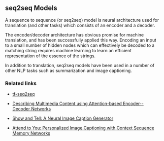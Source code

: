 ## seq2seq Models

A sequence to sequence (or seq2seq) model is neural architecture used for translation (and other tasks) which consists of an encoder and a decoder.

The encoder/decoder architecture has obvious promise for machine translation, and has been successfully applied this way.  Encoding an input to a small number of hidden nodes which can effectively be decoded to a matching string requires machine learning to learn an efficient representation of the essence of the strings.

In addition to translation, seq2seq models have been used in a number of other NLP tasks such as summarization and image captioning.


### Related links

* [tf-seq2seq](https://google.github.io/seq2seq/)

* [Describing Multimedia Content using Attention-based Encoder--Decoder Networks](https://arxiv.org/abs/1507.01053v1)

* [Show and Tell: A Neural Image Caption Generator](https://www.cv-foundation.org/openaccess/content_cvpr_2015/papers/Vinyals_Show_and_Tell_2015_CVPR_paper.pdf)

* [Attend to You: Personalized Image Captioning
with Context Sequence Memory Networks](https://arxiv.org/pdf/1704.06485.pdf)

